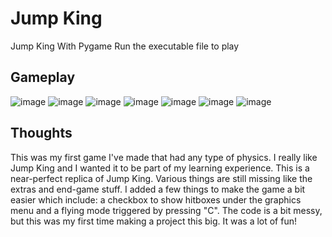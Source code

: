 # Jump King
 Jump King With Pygame
 Run the executable file to play
 ## Gameplay
  ![image](https://user-images.githubusercontent.com/67669987/92433021-c6033c80-f150-11ea-8b53-2936438f5dba.png)
  ![image](https://user-images.githubusercontent.com/67669987/92433069-de735700-f150-11ea-8a77-0895216d5892.png)
  ![image](https://user-images.githubusercontent.com/67669987/92433091-f054fa00-f150-11ea-81f0-98741a3a8ddc.png)
  ![image](https://user-images.githubusercontent.com/67669987/92433116-0367ca00-f151-11ea-9d4e-f8d6f5e1e722.png)
  ![image](https://user-images.githubusercontent.com/67669987/92433149-137fa980-f151-11ea-92b6-f8b12a9e6c9d.png)
  ![image](https://user-images.githubusercontent.com/67669987/92433172-21cdc580-f151-11ea-9a12-9708510e37e2.png)
  ![image](https://user-images.githubusercontent.com/67669987/92433211-39a54980-f151-11ea-86bd-69212a2620da.png)
  
## Thoughts
  This was my first game I've made that had any type of physics. I really like Jump King and I wanted it to be part of my learning experience. This is a near-perfect replica of Jump King. Various things are still missing like the extras and end-game stuff. I added a few things to make the game a bit easier which include: a checkbox to show hitboxes under the graphics menu and a flying mode triggered by pressing "C". The code is a bit messy, but this was my first time making a project this big. It was a lot of fun!
